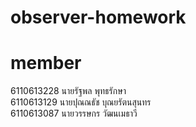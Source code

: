 # observer-homework</br>
# member</br>
6110613228 นายรัฐพล พุทธรักษา </br>
6110613129 นายปุณณธัช บุณยรัตนสุนทร </br>
6110613087 นายวรรษกร วัฒนเมธาวี </br>
